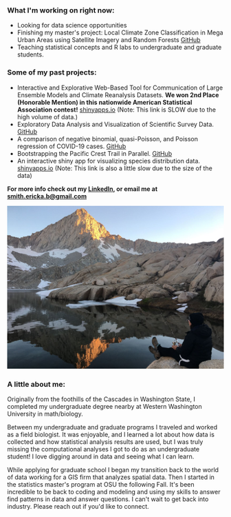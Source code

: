 ### 

### What I'm working on right now: 

* Looking for data science opportunities
* Finishing my master's project: Local Climate Zone Classification in Mega Urban Areas using Satellite Imagery and Random Forests [GitHub](https://github.com/erickabsmith/masters-project-lcz-classification) 
* Teaching statistical concepts and R labs to undergraduate and graduate students. 

### Some of my past projects:

* Interactive and Explorative Web-Based Tool for Communication of Large Ensemble Models and Climate Reanalysis Datasets. **We won 2nd Place (Honorable Mention) in this nationwide American Statistical Association contest!** [shinyapps.io](https://jimmylovestea.shinyapps.io/datadash/) (Note: This link is SLOW due to the high volume of data.)
* Exploratory Data Analysis and Visualization of Scientific Survey Data. [GitHub](https://github.com/erickabsmith/flatfish_2020)
* A comparison of negative binomial, quasi-Poisson, and Poisson regression of COVID-19 cases. [GitHub](https://github.com/erickabsmith/generalized_regression_models)
* Bootstrapping the Pacific Crest Trail in Parallel. [GitHub](https://github.com/ST541-Fall2020/erickabsmith-project-trail)
* An interactive shiny app for visualizing species distribution data. [shinyapps.io](https://erickabsmith.shinyapps.io/catch-data/) (Note: This link is also a little slow due to the size of the data)

**For more info check out my [LinkedIn](https://www.linkedin.com/in/erickabsmith/), or email me at <smith.ericka.b@gmail.com>**

![Here's a photo of me fishing in Mineral King, CA. I love backpacking and it was quite the hike to get up here!](images/mineral_king.JPG)

### A little about me:

Originally from the foothills of the Cascades in Washington State, I completed my undergraduate degree nearby at Western Washington University in math/biology. 

Between my undergraduate and graduate programs I traveled and worked as a field biologist. It was enjoyable, and I learned a lot about how data is collected and how statistical analysis results are used, but I was truly missing the computational analyses I got to do as an undergraduate student! I love digging around in data and seeing what I can learn.

While applying for graduate school I began my transition back to the world of data working for a GIS firm that analyzes spatial data. Then I started in the statistics master's program at OSU the following Fall. It's been incredible to be back to coding and modeling and using my skills to answer find patterns in data and answer questions. I can't wait to get back into industry. Please reach out if you'd like to connect.
